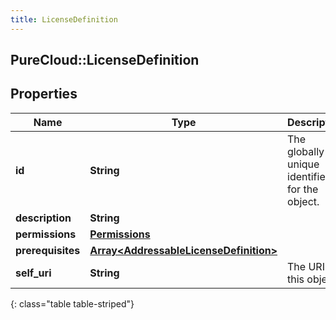 ```yaml
---
title: LicenseDefinition
---
```

## PureCloud::LicenseDefinition

## Properties

|Name | Type | Description | Notes|
|------------ | ------------- | ------------- | -------------|
| **id** | **String** | The globally unique identifier for the object. | [optional] |
| **description** | **String** |  | [optional] |
| **permissions** | [**Permissions**](Permissions.html) |  | [optional] |
| **prerequisites** | [**Array&lt;AddressableLicenseDefinition&gt;**](AddressableLicenseDefinition.html) |  | [optional] |
| **self_uri** | **String** | The URI for this object | [optional] |
{: class="table table-striped"}



